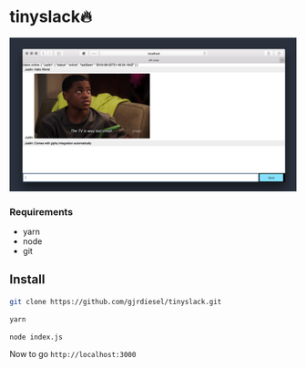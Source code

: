 # tinyslack🔥

![Screenshot](https://github.com/gjrdiesel/tinyslack/blob/master/ss.png)

### Requirements
- yarn
- node
- git

## Install
```bash
git clone https://github.com/gjrdiesel/tinyslack.git
```

```bash
yarn
```

```bash
node index.js
```

Now to go `http://localhost:3000`
